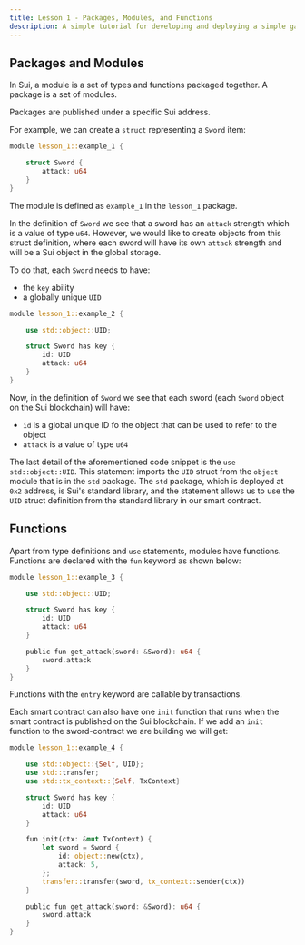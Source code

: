 ```yaml
---
title: Lesson 1 - Packages, Modules, and Functions
description: A simple tutorial for developing and deploying a simple game on Sui
---
```



## Packages and Modules

In Sui, a module is a set of types and functions packaged together.
A package is a set of modules.

Packages are published under a specific Sui address.

For example, we can create a `struct` representing a `Sword` item:

```rust
module lesson_1::example_1 {

    struct Sword {
        attack: u64
    }
}
```

The module is defined as `example_1` in the `lesson_1` package.

In the definition of `Sword` we see that a sword has an `attack` strength
which is a value of type `u64`. However, we would like to create objects
from this struct definition, where each sword will have its own `attack`
strength and will be a Sui object in the global storage.

To do that, each `Sword` needs to have:
- the `key` ability
- a globally unique `UID`

```rust
module lesson_1::example_2 {

    use std::object::UID;

    struct Sword has key {
        id: UID
        attack: u64
    }
}
```

Now, in the definition of `Sword` we see that each sword (each `Sword` object
on the Sui blockchain) will have:
- `id` is a global unique ID fo the object that can be used to refer to the object
- `attack` is a value of type `u64`

The last detail of the aforementioned code snippet is the `use std::object::UID`.
This statement imports the `UID` struct from the `object` module that is in
the `std` package. The `std` package, which is deployed at `0x2` address, is
Sui's standard library, and the statement allows us to use the `UID` struct
definition from the standard library in our smart contract.

## Functions

Apart from type definitions and `use` statements, modules have functions.
Functions are declared with the `fun` keyword as shown below:

```rust
module lesson_1::example_3 {

    use std::object::UID;

    struct Sword has key {
        id: UID
        attack: u64
    }

    public fun get_attack(sword: &Sword): u64 {
        sword.attack
    }
}
```

Functions with the `entry` keyword are callable by transactions.

Each smart contract can also have one `init` function that runs when the
smart contract is published on the Sui blockchain. If we add an `init`
function to the sword-contract we are building we will get:

```rust
module lesson_1::example_4 {

    use std::object::{Self, UID};
    use std::transfer;
    use std::tx_context::{Self, TxContext}

    struct Sword has key {
        id: UID
        attack: u64
    }

    fun init(ctx: &mut TxContext) {
        let sword = Sword {
            id: object::new(ctx),
            attack: 5,
        };
        transfer::transfer(sword, tx_context::sender(ctx))
    }

    public fun get_attack(sword: &Sword): u64 {
        sword.attack
    }
}
```
